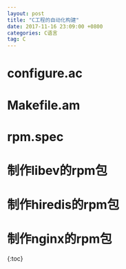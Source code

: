 ```yaml
---
layout: post
title: "C工程的自动化构建"
date: 2017-11-16 23:09:00 +0800
categories: C语言
tag: C
---
```

# configure.ac

# Makefile.am

# rpm.spec

# 制作libev的rpm包

# 制作hiredis的rpm包

# 制作nginx的rpm包
{:toc}
